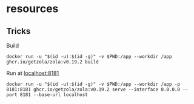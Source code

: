 # resources

## Tricks

Build
```shell
docker run -u "$(id -u):$(id -g)" -v $PWD:/app --workdir /app ghcr.io/getzola/zola:v0.19.2 build
```

Run at [localhost:8181](https://localhost:8181)
```shell
docker run -u "$(id -u):$(id -g)" -v $PWD:/app --workdir /app -p 8181:8181 ghcr.io/getzola/zola:v0.19.2 serve --interface 0.0.0.0 --port 8181 --base-url localhost
```

